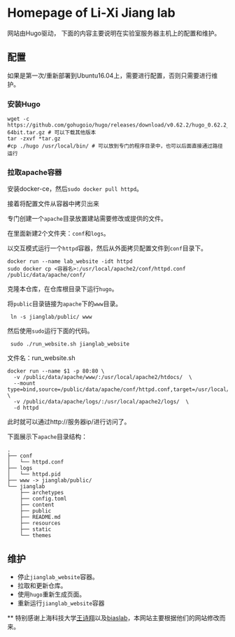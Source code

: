 # Homepage of Li-Xi Jiang lab

网站由Hugo驱动，
下面的内容主要说明在实验室服务器主机上的配置和维护。

## 配置

如果是第一次/重新部署到Ubuntu16.04上，需要进行配置，否则只需要进行维护。

### 安装Hugo

```
wget -c https://github.com/gohugoio/hugo/releases/download/v0.62.2/hugo_0.62.2_Linux-64bit.tar.gz # 可以下载其他版本
tar -zxvf *tar.gz
#cp ./hugo /usr/local/bin/ # 可以放到专门的程序目录中，也可以后面直接通过路径运行
```

### 拉取apache容器

安装docker-ce，然后`sudo docker pull httpd`。

接着将配置文件从容器中拷贝出来

专门创建一个`apache`目录放置建站需要修改或提供的文件。

在里面新建2个文件夹：`conf`和`logs`。

以交互模式运行一个`httpd`容器，然后从外面拷贝配置文件到`conf`目录下。

```
docker run --name lab_website -idt httpd
sudo docker cp <容器名>:/usr/local/apache2/conf/httpd.conf /public/data/apache/conf/
```

克隆本仓库，在仓库根目录下运行`hugo`。

将`public`目录链接为`apache`下的`www`目录。

```
 ln -s jianglab/public/ www
```


然后使用`sudo`运行下面的代码。

```
 sudo ./run_website.sh jianglab_website
```

文件名：run_website.sh

```
docker run --name $1 -p 80:80 \
  -v /public/data/apache/www/:/usr/local/apache2/htdocs/  \
  --mount type=bind,source=/public/data/apache/conf/httpd.conf,target=/usr/local/apache2/conf/httpd.conf  \
  -v /public/data/apache/logs/:/usr/local/apache2/logs/  \
  -d httpd

```

此时就可以通过http://服务器ip/进行访问了。

下面展示下`apache`目录结构：

```
.
├── conf
│   └── httpd.conf
├── logs
│   └── httpd.pid
├── www -> jianglab/public/
└── jianglab
    ├── archetypes
    ├── config.toml
    ├── content
    ├── public
    ├── README.md
    ├── resources
    ├── static
    └── themes
```


## 维护


- 停止`jianglab_website`容器。
- 拉取和更新仓库。
- 使用`hugo`重新生成页面。
- 重新运行`jianglab_website`容器

** 特别感谢上海科技大学[王诗翔](https://github.com/XSLiuLab/XSLiuLab.github.io)以及[biaslab](https://github.com/biaslab/biaslab-hugo)，本网站主要根据他们的网站修改而来。

